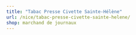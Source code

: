 ```yaml
---
title: "Tabac Presse Civette Sainte-Hélène"
url: /nice/tabac-presse-civette-sainte-helene/
shop: marchand de journaux
---
```

